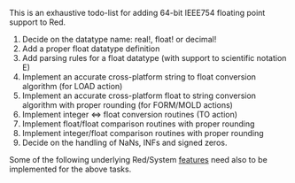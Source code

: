 This is an exhaustive todo-list for adding 64-bit IEEE754 floating point support to Red. 

1. Decide on the datatype name: real!, float! or decimal!
2. Add a proper float datatype definition
3. Add parsing rules for a float datatype (with support to scientific notation E)
4. Implement an accurate cross-platform string to float conversion algorithm (for LOAD action)
5. Implement an accurate cross-platform float to string conversion algorithm with proper rounding (for FORM/MOLD actions)
6. Implement integer <=> float conversion routines (TO action)
7. Implement float/float comparison routines with proper rounding 
8. Implement integer/float comparison routines with proper rounding
9. Decide on the handling of NaNs, INFs and signed zeros.

Some of the following underlying Red/System [features](https://github.com/red/red/wiki/Floating-point-support-todo-list) need also to be implemented for the above tasks.